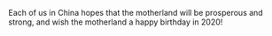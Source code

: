 Each of us in China hopes that the motherland will be prosperous and strong,
 and wish the motherland a happy birthday in 2020!
